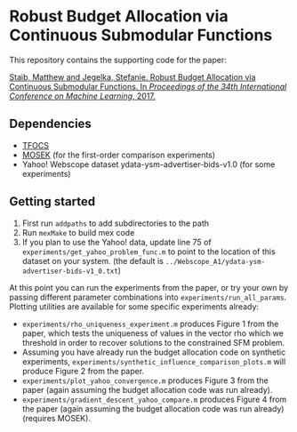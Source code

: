# Robust Budget Allocation via Continuous Submodular Functions
This repository contains the supporting code for the paper:

[Staib, Matthew and Jegelka, Stefanie. Robust Budget Allocation via Continuous Submodular Functions. In _Proceedings of the 34th International Conference on Machine Learning_, 2017.](https://arxiv.org/abs/1702.08791)

## Dependencies
* [TFOCS](https://github.com/cvxr/TFOCS)
* [MOSEK](https://www.mosek.com/) (for the first-order comparison experiments)
* Yahoo! Webscope dataset ydata-ysm-advertiser-bids-v1.0 (for some experiments)

## Getting started
1. First run `addpaths` to add subdirectories to the path
2. Run `mexMake` to build mex code
3. If you plan to use the Yahoo! data, update line 75 of `experiments/get_yahoo_problem_func.m` to point to the location of this dataset on your system. (the default is `../Webscope_A1/ydata-ysm-advertiser-bids-v1_0.txt`)

At this point you can run the experiments from the paper, or try your own by passing different parameter combinations into `experiments/run_all_params`. Plotting utilities are available for some specific experiments already:
* `experiments/rho_uniqueness_experiment.m` produces Figure 1 from the paper, which tests the uniqueness of values in the vector rho which we threshold in order to recover solutions to the constrained SFM problem.
* Assuming you have already run the budget allocation code on synthetic experiments, `experiments/synthetic_influence_comparison_plots.m` will produce Figure 2 from the paper.
* `experiments/plot_yahoo_convergence.m` produces Figure 3 from the paper (again assuming the budget allocation code was run already).
* `experiments/gradient_descent_yahoo_compare.m` produces Figure 4 from the paper (again assuming the budget allocation code was run already) (requires MOSEK).
